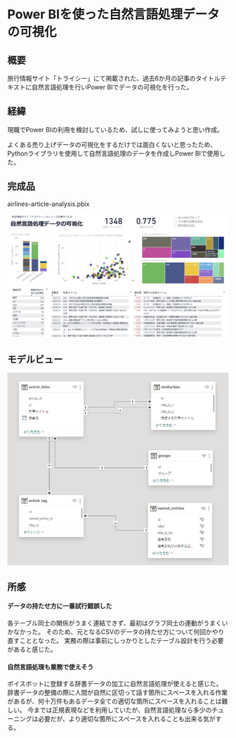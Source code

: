 # Power BIを使った自然言語処理データの可視化



## 概要

旅行情報サイト「トライシー」にて掲載された、過去6か月の記事のタイトルテキストに自然言語処理を行いPower BIでデータの可視化を行った。



## 経緯

現職でPower BIの利用を検討しているため、試しに使ってみようと思い作成。

よくある売り上げデータの可視化をするだけでは面白くないと思ったため、Pythonライブラリを使用して自然言語処理のデータを作成しPower BIで使用した。



## 完成品

airlines-article-analysis.pbix

<img src="image\完成品.PNG" alt="完成品" />



## モデルビュー

<img src="\image\モデルビュー.PNG" alt="モデルビュー" style="zoom:80%;" />



## 所感

#### データの持たせ方に一番試行錯誤した

各テーブル同士の関係がうまく連結できず、最初はグラフ同士の連動がうまくいかなかった。
そのため、元となるCSVのデータの持たせ方について何回かやり直すこととなった。
実務の際は事前にしっかりとしたテーブル設計を行う必要があると感じた。

#### 自然言語処理も業務で使えそう

ボイスボットに登録する辞書データの加工に自然言語処理が使えると感じた。
辞書データの整備の際に人間が自然に区切って話す箇所にスペースを入れる作業があるが、何十万件もあるデータ全ての適切な箇所にスペースを入れることは難しい。
今までは正規表現などを利用していたが、自然言語処理なら多少のチューニングは必要だが、より適切な箇所にスペースを入れることも出来る気がする。
